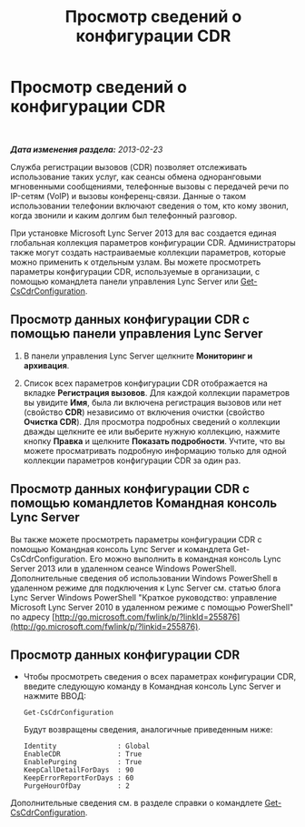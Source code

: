 ﻿---
title: Просмотр сведений о конфигурации CDR
TOCTitle: Просмотр сведений о конфигурации CDR
ms:assetid: 77bd553f-da89-4c84-a5d0-2f7e91d04383
ms:mtpsurl: https://technet.microsoft.com/ru-ru/library/JJ688096(v=OCS.15)
ms:contentKeyID: 49888048
ms.date: 05/19/2016
mtps_version: v=OCS.15
ms.translationtype: HT
---

# Просмотр сведений о конфигурации CDR

 

_**Дата изменения раздела:** 2013-02-23_

Служба регистрации вызовов (CDR) позволяет отслеживать использование таких услуг, как сеансы обмена одноранговыми мгновенными сообщениями, телефонные вызовы с передачей речи по IP-сетям (VoIP) и вызовы конференц-связи. Данные о таком использовании телефонии включают сведения о том, кто кому звонил, когда звонили и каким долгим был телефонный разговор.

При установке Microsoft Lync Server 2013 для вас создается единая глобальная коллекция параметров конфигурации CDR. Администраторы также могут создать настраиваемые коллекции параметров, которые можно применить к отдельным узлам. Вы можете просмотреть параметры конфигурации CDR, используемые в организации, с помощью командлета панели управления Lync Server или [Get-CsCdrConfiguration](get-cscdrconfiguration.md).

## Просмотр данных конфигурации CDR с помощью панели управления Lync Server

1.  В панели управления Lync Server щелкните **Мониторинг и архивация**.

2.  Список всех параметров конфигурации CDR отображается на вкладке **Регистрация вызовов**. Для каждой коллекции параметров вы увидите **Имя**, была ли включена регистрация вызовов или нет (свойство **CDR**) независимо от включения очистки (свойство **Очистка CDR**). Для просмотра подробных сведений о коллекции дважды щелкните ее или выберите нужную коллекцию, нажмите кнопку **Правка** и щелкните **Показать подробности**. Учтите, что вы можете просматривать подробную информацию только для одной коллекции параметров конфигурации CDR за один раз.

## Просмотр данных конфигурации CDR с помощью командлетов Командная консоль Lync Server

Вы также можете просмотреть параметры конфигурации CDR с помощью Командная консоль Lync Server и командлета Get-CsCdrConfiguration. Его можно выполнить в командная консоль Lync Server 2013 или в удаленном сеансе Windows PowerShell. Дополнительные сведения об использовании Windows PowerShell в удаленном режиме для подключения к Lync Server см. статью блога Lync Server Windows PowerShell "Краткое руководство: управление Microsoft Lync Server 2010 в удаленном режиме с помощью PowerShell" по адресу [http://go.microsoft.com/fwlink/p/?linkId=255876](http://go.microsoft.com/fwlink/p/?linkid=255876).

## Просмотр данных конфигурации CDR

  - Чтобы просмотреть сведения о всех параметрах конфигурации CDR, введите следующую команду в Командная консоль Lync Server и нажмите ВВОД:
    
        Get-CsCdrConfiguration
    
    Будут возвращены сведения, аналогичные приведенным ниже:
    
        Identity               : Global
        EnableCDR              : True
        EnablePurging          : True
        KeepCallDetailForDays  : 90
        KeepErrorReportForDays : 60
        PurgeHourOfDay         : 2

Дополнительные сведения см. в разделе справки о командлете [Get-CsCdrConfiguration](get-cscdrconfiguration.md).

